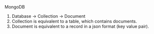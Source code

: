MongoDB

1. Database -> Collection -> Document
2. Collection is equivalent to a table, which contains documents.
3. Document is equivalent to a record in a json format (key value pair).

